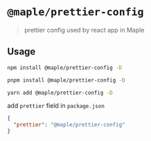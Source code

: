 # `@maple/prettier-config`

> prettier config used by react app in Maple

## Usage

```bash
npm install @maple/prettier-config -D
```
```bash
pnpm install @maple/prettier-config -D
```
```bash
yarn add @maple/prettier-config -D
```

add `prettier` field in `package.json`

```json
{
  "prettier": "@maple/prettier-config"
}
```
